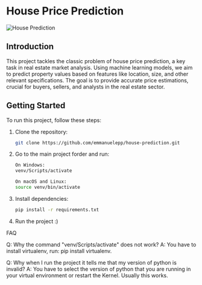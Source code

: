 # House Price Prediction

![House Prediction](https://thumbor.forbes.com/thumbor/fit-in/1290x/https://www.forbes.com/advisor/wp-content/uploads/2022/10/what-is-a-townhouse.jpeg.jpg)

## Introduction

This project tackles the classic problem of house price prediction, a key task in real estate market analysis. Using machine learning models, we aim to predict property values based on features like location, size, and other relevant specifications. The goal is to provide accurate price estimations, crucial for buyers, sellers, and analysts in the real estate sector.

## Getting Started

To run this project, follow these steps:

1. Clone the repository:

   ```bash
   git clone https://github.com/emmanuelepp/house-prediction.git

   ```

2. Go to the main project forder and run:

   ```bash
   On Windows:
   venv/Scripts/activate
   ```

   ```bash
   On macOS and Linux:
   source venv/bin/activate
   ```

3. Install dependencies:

   ```bash
   pip install -r requirements.txt
   ```

4. Run the project :)

FAQ

Q: Why the command "venv/Scripts/activate" does not work?
A: You have to install virtualenv, run: pip install virtualenv.

Q: Why when I run the project it tells me that my version of python is invalid?
A: You have to select the version of python that you are running in your virtual environment or restart the Kernel. Usually this works.
